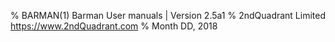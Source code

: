 % BARMAN(1) Barman User manuals | Version 2.5a1
% 2ndQuadrant Limited <https://www.2ndQuadrant.com>
% Month DD, 2018
